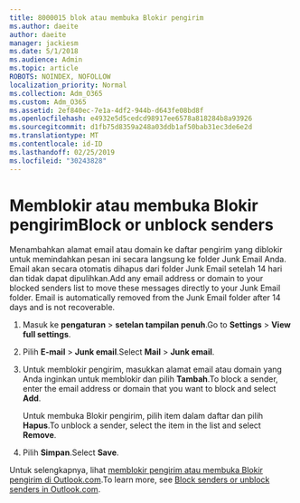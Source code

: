 ```yaml
---
title: 8000015 blok atau membuka Blokir pengirim
ms.author: daeite
author: daeite
manager: jackiesm
ms.date: 5/1/2018
ms.audience: Admin
ms.topic: article
ROBOTS: NOINDEX, NOFOLLOW
localization_priority: Normal
ms.collection: Adm_O365
ms.custom: Adm_O365
ms.assetid: 2ef840ec-7e1a-4df2-944b-d643fe08bd8f
ms.openlocfilehash: e4932e5d5cedcd98917ee6578a818284b8a93926
ms.sourcegitcommit: d1fb75d8359a248a03ddb1af50bab31ec3de6e2d
ms.translationtype: MT
ms.contentlocale: id-ID
ms.lasthandoff: 02/25/2019
ms.locfileid: "30243828"
---
```

# <a name="block-or-unblock-senders"></a><span data-ttu-id="af5e5-102">Memblokir atau membuka Blokir pengirim</span><span class="sxs-lookup"><span data-stu-id="af5e5-102">Block or unblock senders</span></span>

<span data-ttu-id="af5e5-p101">Menambahkan alamat email atau domain ke daftar pengirim yang diblokir untuk memindahkan pesan ini secara langsung ke folder Junk Email Anda. Email akan secara otomatis dihapus dari folder Junk Email setelah 14 hari dan tidak dapat dipulihkan.</span><span class="sxs-lookup"><span data-stu-id="af5e5-p101">Add any email address or domain to your blocked senders list to move these messages directly to your Junk Email folder. Email is automatically removed from the Junk Email folder after 14 days and is not recoverable.</span></span>
  
1. <span data-ttu-id="af5e5-105">Masuk ke **pengaturan** \> **setelan tampilan penuh**.</span><span class="sxs-lookup"><span data-stu-id="af5e5-105">Go to **Settings** \> **View full settings**.</span></span> 
    
2. <span data-ttu-id="af5e5-106">Pilih **E-mail** \> **Junk email**.</span><span class="sxs-lookup"><span data-stu-id="af5e5-106">Select **Mail** \> **Junk email**.</span></span> 
    
3. <span data-ttu-id="af5e5-107">Untuk memblokir pengirim, masukkan alamat email atau domain yang Anda inginkan untuk memblokir dan pilih **Tambah**.</span><span class="sxs-lookup"><span data-stu-id="af5e5-107">To block a sender, enter the email address or domain that you want to block and select **Add**.</span></span> 
    
    <span data-ttu-id="af5e5-108">Untuk membuka Blokir pengirim, pilih item dalam daftar dan pilih **Hapus**.</span><span class="sxs-lookup"><span data-stu-id="af5e5-108">To unblock a sender, select the item in the list and select **Remove**.</span></span>
    
4. <span data-ttu-id="af5e5-109">Pilih **Simpan**.</span><span class="sxs-lookup"><span data-stu-id="af5e5-109">Select **Save**.</span></span> 
    
<span data-ttu-id="af5e5-110">Untuk selengkapnya, lihat [memblokir pengirim atau membuka Blokir pengirim di Outlook.com](https://go.microsoft.com/fwlink/p/?linkid=873133).</span><span class="sxs-lookup"><span data-stu-id="af5e5-110">To learn more, see [Block senders or unblock senders in Outlook.com](https://go.microsoft.com/fwlink/p/?linkid=873133).</span></span>
  

